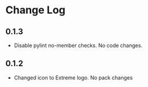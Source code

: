 # Change Log

## 0.1.3

- Disable pylint no-member checks. No code changes.

## 0.1.2

- Changed icon to Extreme logo. No pack changes

